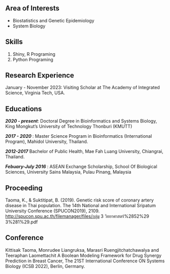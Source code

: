 ---
---

## Area of Interests
 - Biostatistics and Genetic Epidemiology
 - System Biology

## Skills
1. Shiny, R Programing
2. Python Programing

## Research Experience
January - November 2023: Visiting Scholar at The Academy of Integrated Science, Virginia Tech, USA.


## Educations

<strong><em>2020 - present</em></strong>: </em></strong> Doctoral Degree in Bioinformatics and Systems Biology, King Mongkut’s University of Technology Thonburi (KMUTT)

<strong><em>2017 - 2020 </em></strong>: Master Science Program in Bioinformatics (International Program), Mahidol University, Thailand.

<strong><em>2012-2017</em></strong> Bachelor of Public Health, Mae Fah Luang University, Chiangrai, Thailand.

<strong><em>Febuary-July 2016 </em></strong>: ASEAN Exchange Scholarship, School Of Biological Sciences, University Sains Malaysia, Pulau Pinang, Malaysia


## Proceeding

Taoma, K., & Suktitipat, B. (2019). Genetic risk score of coronary artery disease in Thai population. The 14th National and
International Sripatum University Conference (SPUCON2019), 2109. http://spucon.spu.ac.th/filemanager/files/กลุ่ม 3
วิทยาศาสตร์%2852%29 3%281%29.pdf

## Conference 
Kittisak Taoma, Monrudee Liangruksa, Marasri Ruengjitchatchawalya and Teeraphan Laomettachit A Boolean Modeling Framework for Drug Synergy Prediction in Breast Cancer, The 21ST International Conference ON Systems Biology (ICSB 2022), Berlin, Germany.


